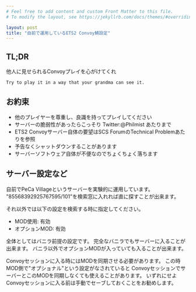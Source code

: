 ```yaml
---
# Feel free to add content and custom Front Matter to this file.
# To modify the layout, see https://jekyllrb.com/docs/themes/#overriding-theme-defaults

layout: post
title: "自前で運用しているETS2 Convoy鯖設定"
---
```


## TL;DR

他人に見せられるConvoyプレイを心がけてくれ

`Try to play it in a way that your grandma can see it.`

## お約束

- 他のプレイヤーを尊重し、良識を持ってプレイしてください
- サーバーの脆弱性があったらこっそり Twitter:@Philmist あたりまで
- ETS2 Convoyサーバー自体の要望はSCS ForumのTechnical Problemあたりを参照
- 予告なくシャットダウンすることがあります
- サーバーソフトウェア自体が不便なのでちょくちょく落ちます

## サーバー設定など

自前でPeCa Villageというサーバーを実験的に運用しています。
"85568392925767595/101"を検索窓に入れれば直に探すことが出来ます。

それ以外では以下の設定を検索する時に指定してください。

- MOD使用: 有効
- オプションMOD: 有効

全体としてはバニラ前提の設定です。
完全なバニラでもサーバーに入ることが出来ます。
バニラ以外でオプションMODが入っていても入ることが出来ます。

Convoyセッションに入る時にはMODを同期させる必要があります。
この時MOD側で"オプショナル"という設定がなされていると
ConvoyセッションでサーバーとこのMODを同期しなくても使えることがあります。
いずれにせよConvoyセッションに入る前は手動でセーブしておくことをお勧めします。

